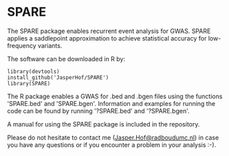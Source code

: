 # SPARE

The SPARE package enables recurrent event analysis for GWAS. SPARE applies a saddlepoint approximation to achieve statistical accuracy for low-frequency variants. 

The software can be downloaded in R by:
```
library(devtools)
install_github('JasperHof/SPARE')
library(SPARE)
```

The R package enables a GWAS for .bed and .bgen files using the functions 'SPARE.bed' and 'SPARE.bgen'. Information and examples for running the code can be found by running '?SPARE.bed' and '?SPARE.bgen'. 

A manual for using the SPARE package is included in the repository.

Please do not hesitate to contact me (Jasper.Hof@radboudumc.nl) in case you have any questions or if you encounter a problem in your analysis :-).

